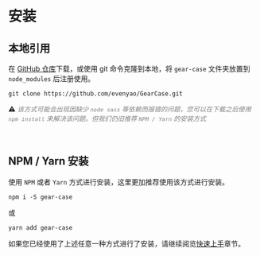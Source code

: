 # 安装

## 本地引用

在 [GitHub 仓库](https://github.com/evenyao/GearCase)下载，或使用 git 命令克隆到本地，将 `gear-case` 文件夹放置到 `node_modules` 后注册使用。

```
git clone https://github.com/evenyao/GearCase.git
```
️⚠️ *️<font color=grey size=2>该方式可能会出现因缺少 `node sass` 等依赖而报错的问题，您可以在下载之后使用 `npm install` 来解决该问题。但我们仍旧推荐 `NPM / Yarn` 的安装方式</font>*

<br>

## NPM / Yarn 安装

使用 `NPM` 或者 `Yarn` 方式进行安装，这里更加推荐使用该方式进行安装。

```
npm i -S gear-case
```
或
```
yarn add gear-case
```

如果您已经使用了上述任意一种方式进行了安装，请继续阅览[快速上手](/get-started/README.md)章节。